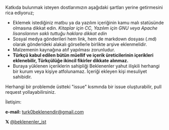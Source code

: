 Katkıda bulunmak isteyen dostlarımızın aşağıdaki şartları yerine getirmesini rica ediyoruz;

- Eklemek istediğiniz matbu ya da yazılım içeriğinin kamu malı statüsünde olmasına dikkat edin. *Kitaplar için CC, Yazılım için GNU veya Apache lisanslarının saklı tuttuğu haklara dikkat edin*
- Sosyal medya gönderileri hem link, hem de markdown dosyası (.md) olarak gönderideki alakalı görsellerle birlikte arşive eklenmelidir.
- Malzemenin kaynağına atıf yapılması zorunludur.
- **Türkçü kabul edilen bütün müellif ve içerik üreticilerinin içerikleri eklenebilir, Türkçülüğe ikincil fikirler dikkate alınmaz.**
- Buraya yüklenen içeriklerin sahipliği Beklenenler yahut ilişkili herhangi bir kurum veya kişiye atfolunamaz. İçeriği ekleyen kişi mesuliyet sahibidir.

Herhangi bir problemde üstteki "issue" kısmında bir issue oluşturabilir, pull request yollayabilirsiniz.


İletişim: 

**e-mail:**
turk0beklenendir@gmail.com

**𝕏**
[@beklenenler_ist](https://x.com/beklenenler_ist)
